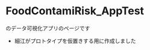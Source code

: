 # FoodContamiRisk_AppTest

[](https://github.com/kento-koyama/food_micro_data_risk) のデータ可視化アプリのページです
- 細江がプロトタイプを仮置きする用に作成しました
